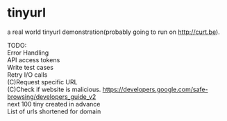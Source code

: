 tinyurl
=======
a real world tinyurl demonstration(probably going to run on http://curt.be).

TODO:<br> 
	Error Handling<br>
	API access tokens<br>
	Write test cases<br>
	Retry I/O calls<br>
	(C)Request specific URL<br>
	(C)Check if website is malicious. https://developers.google.com/safe-browsing/developers_guide_v2<br>
	next 100 tiny created in advance<br>
	List of urls shortened for domain<br>
